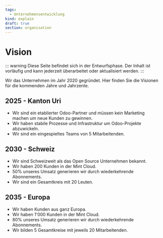 ```yaml
---
tags:
  - Unternehmensentwicklung
kind: explain
draft: true
section: organisation
---
```


# Vision

::: warning
Diese Seite befindet sich in der Entwurfsphase. Der Inhalt ist vorläufig und kann jederzeit überarbeitet oder aktualisiert werden.
:::

Wir das Unternehmen im Jahr 2020 gegründet. Hier finden Sie die Visionen für die kommenden Jahre und Jahrzente.

## 2025 - Kanton Uri

- Wir sind ein etablierter Odoo-Partner und müssen kein Marketing machen um neue Kunden zu gewinnen.
- Wir haben stabile Prozesse und Infrastruktur um Odoo-Projekte abzuwickeln.
- Wir sind ein eingespieltes Teams von 5 Mitarbeitenden.

## 2030 - Schweiz

- Wir sind Schweizweit als das Open Source Unternehmen bekannt.
- Wir haben 200 Kunden in der Mint Cloud.
- 50% unseres Umsatz generieren wir durch wiederkehrende Abonnements.
- Wir sind ein Gesamtkreis mit 20 Leuten.

## 2035 - Europa

- Wir haben Kunden aus ganz Europa.
- Wir haben 1'000 Kunden in der Mint Cloud.
- 80% unseres Umsatz generieren wir durch wiederkehrende Abonnements.
- Wir bilden 5 Gesamtkreise mit jeweils 20 Mitarbeitenden.
